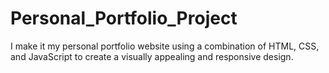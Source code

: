 # Personal_Portfolio_Project
I make it my personal portfolio website using a combination of HTML, CSS, and JavaScript to create a visually appealing and responsive design. 
